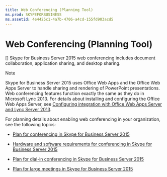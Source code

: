 ```yaml
---
title: Web Conferencing (Planning Tool)
ms.prod: SKYPEFORBUSINESS
ms.assetid: 4e4425c1-4a7b-4706-a4cd-155fd903acd5
---
```



# Web Conferencing (Planning Tool)
[]
Skype for Business Server 2015 web conferencing includes document collaboration, application sharing, and desktop sharing.
  
    
    


> [!NOTE]
> Skype for Business Server 2015 uses Office Web Apps and the Office Web Apps Server to handle sharing and rendering of PowerPoint presentations. Web conferencing features function exactly the same as they do in Microsoft Lync 2013. For details about installing and configuring the Office Web Apps Server, see  [Configuring integration with Office Web Apps Server and Lync Server 2013](https://technet.microsoft.com/en-us/library/jj204792%28v=ocs.15%29.aspx). 
  
    
    


For planning details about enabling web conferencing in your organization, see the following topics: 
  
    
    


-  [Plan for conferencing in Skype for Business Server 2015](plan-for-conferencing-in-skype-for-business-server-2015.md)
    
  
-  [Hardware and software requirements for conferencing in Skype for Business Server 2015](hardware-and-software-requirements-for-conferencing-in-skype-for-business-server.md)
    
  
-  [Plan for dial-in conferencing in Skype for Business Server 2015](plan-for-dial-in-conferencing-in-skype-for-business-server-2015.md)
    
  
-  [Plan for large meetings in Skype for Business Server 2015](plan-for-large-meetings-in-skype-for-business-server-2015.md)
    
  

